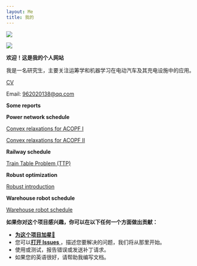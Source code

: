 ```yaml
---
layout: Me
title: 我的
---
```



![](https://previews.123rf.com/images/karpenkoilia/karpenkoilia1805/karpenkoilia180500027/102146167-vector-line-web-concept-for-programming-linear-web-banner-for-coding-.jpg)

![](https://ghchart.rshah.org/vanhiupun)

<b align = center>欢迎！这是我的个人网站</b>

我是一名研究生，主要关注运筹学和机器学习在电动汽车及其充电设施中的应用。

[CV](https://drive.google.com/file/d/1uKmL3ykh3AktG_cn402tGZT2KK0bTh2h/view?usp=sharing)

Email: 962020138@qq.com



**Some reports**

**Power network schedule**

[Convex relaxations for ACOPF Ⅰ](https://drive.google.com/file/d/15c6zr7rQxl0TJokWHBCq31DkRMxpLoVQ/view?usp=sharing)

[Convex relaxations for ACOPF Ⅱ](https://drive.google.com/file/d/14nF-SICr-mi43OLiPw_sftBPsPayF9Xa/view?usp=sharing)

**Railway schedule**

[Train Table Problem (TTP)](https://drive.google.com/file/d/1HiKkVQmEVyGuvN8T1KMqMPP8zFQ8f7zA/view?usp=sharing)

**Robust optimization**

[Robust introduction](https://drive.google.com/file/d/1uiFb2wZwL6lsC_WhWhIocgfKQUOp_eOm/view?usp=sharing)

**Warehouse robot schedule**

[Warehouse robot schedule](https://drive.google.com/file/d/1yCAUMEHfRIAsYR7SpNgVvEzLyfOOoDnN/view?usp=sharing)

<b align = center>如果你对这个项目感兴趣，你可以在以下任何一个方面做出贡献：</b>

- [**为这个项目加星**🌟](https://github.com/vanhiupun/Vanhiupun.github.io) 
- 您可以[**打开 Issues** ](https://github.com/vanhiupun/Vanhiupun.github.io/issues/new)，描述您要解决的问题，我们将从那里开始。
- 使用或测试，报告错误或发送补丁请求。
- 如果您的英语很好，请帮助我编写文档。
